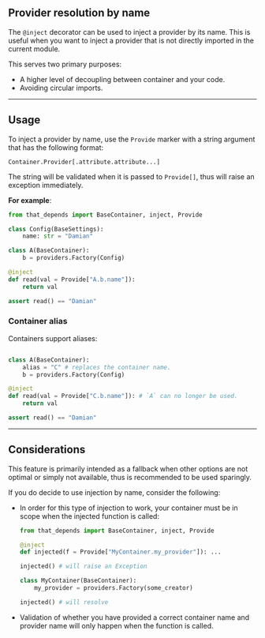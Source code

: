 ## Provider resolution by name

The `@inject` decorator can be used to inject a provider by its name. This is useful when you want to inject a provider that is not directly imported in the current module.


This serves two primary purposes:

- A higher level of decoupling between container and your code.
- Avoiding circular imports.

---
## Usage

To inject a provider by name, use the `Provide` marker with a string argument that has the following format:

```
Container.Provider[.attribute.attribute...]
```

The string will be validated when it is passed to `Provide[]`, thus will raise an exception
immediately.

**For example**:

```python
from that_depends import BaseContainer, inject, Provide

class Config(BaseSettings):
    name: str = "Damian"

class A(BaseContainer):
    b = providers.Factory(Config)

@inject
def read(val = Provide["A.b.name"]):
    return val

assert read() == "Damian"
```

### Container alias

Containers support aliases:

```python

class A(BaseContainer):
    alias = "C" # replaces the container name.
    b = providers.Factory(Config)

@inject
def read(val = Provide["C.b.name"]): # `A` can no longer be used.
    return val

assert read() == "Damian"
```

---
## Considerations

This feature is primarily intended as a fallback when other options are not optimal or
simply not available, thus is recommended to be used sparingly.

If you do decide to use injection by name, consider the following:

- In order for this type of injection to work, your container must be in scope when the injected function is called:
    ```python
    from that_depends import BaseContainer, inject, Provide
  
    @inject
    def injected(f = Provide["MyContainer.my_provider"]): ...
  
    injected() # will raise an Exception
  
    class MyContainer(BaseContainer):
        my_provider = providers.Factory(some_creator)
  
    injected() # will resolve
    ```
- Validation of whether you have provided a correct container name and provider name will only happen when the function is called.
